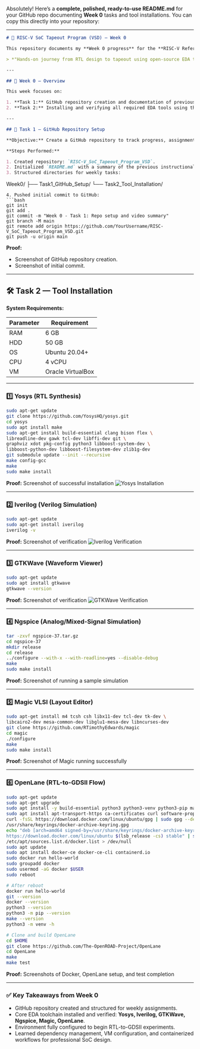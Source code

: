 Absolutely! Here’s a **complete, polished, ready-to-use README.md** for your GitHub repo documenting **Week 0** tasks and tool installations. You can copy this directly into your repository:

---

```markdown
# 🚀 RISC-V SoC Tapeout Program (VSD) — Week 0

This repository documents my **Week 0 progress** for the **RISC-V Reference SoC Tapeout Program (VSD)**, including GitHub setup, tool installations, and proofs of successful configuration.  

> *"Hands-on journey from RTL design to tapeout using open-source EDA tools while contributing to India’s RISC-V ecosystem."*

---

## 📅 Week 0 — Overview

This week focuses on:

1. **Task 1:** GitHub repository creation and documentation of previous video summary.  
2. **Task 2:** Installing and verifying all required EDA tools using the recommended system configuration.

---

## 📝 Task 1 — GitHub Repository Setup

**Objective:** Create a GitHub repository to track progress, assignments, and installation proofs.

**Steps Performed:**

1. Created repository: `RISC-V_SoC_Tapeout_Program_VSD`.
2. Initialized `README.md` with a summary of the previous instructional video.
3. Structured directories for weekly tasks:
```

Week0/
├── Task1\_GitHub\_Setup/
└── Task2\_Tool\_Installation/

````
4. Pushed initial commit to GitHub:
```bash
git init
git add .
git commit -m "Week 0 - Task 1: Repo setup and video summary"
git branch -M main
git remote add origin https://github.com/YourUsername/RISC-V_SoC_Tapeout_Program_VSD.git
git push -u origin main
````

**Proof:**

* Screenshot of GitHub repository creation.
* Screenshot of initial commit.

---

## 🛠 Task 2 — Tool Installation

**System Requirements:**

| Parameter | Requirement       |
| --------- | ----------------- |
| RAM       | 6 GB              |
| HDD       | 50 GB             |
| OS        | Ubuntu 20.04+     |
| CPU       | 4 vCPU            |
| VM        | Oracle VirtualBox |

---

### 1️⃣ Yosys (RTL Synthesis)

```bash
sudo apt-get update
git clone https://github.com/YosysHQ/yosys.git
cd yosys
sudo apt install make
sudo apt-get install build-essential clang bison flex \
libreadline-dev gawk tcl-dev libffi-dev git \
graphviz xdot pkg-config python3 libboost-system-dev \
libboost-python-dev libboost-filesystem-dev zlib1g-dev
git submodule update --init --recursive
make config-gcc
make
sudo make install
```

**Proof:** Screenshot of successful installation
![Yosys Installation](Images/yosys_installation_done.jpeg)

---

### 2️⃣ Iverilog (Verilog Simulation)

```bash
sudo apt-get update
sudo apt-get install iverilog
iverilog -v
```

**Proof:** Screenshot of verification
![Iverilog Verification](Images/iverilog_status.png)

---

### 3️⃣ GTKWave (Waveform Viewer)

```bash
sudo apt-get update
sudo apt install gtkwave
gtkwave --version
```

**Proof:** Screenshot of verification
![GTKWave Verification](Images/gtkwave_installation_done.jpeg)

---

### 4️⃣ Ngspice (Analog/Mixed-Signal Simulation)

```bash
tar -zxvf ngspice-37.tar.gz
cd ngspice-37
mkdir release
cd release
../configure --with-x --with-readline=yes --disable-debug
make
sudo make install
```

**Proof:** Screenshot of running a sample simulation

---

### 5️⃣ Magic VLSI (Layout Editor)

```bash
sudo apt-get install m4 tcsh csh libx11-dev tcl-dev tk-dev \
libcairo2-dev mesa-common-dev libglu1-mesa-dev libncurses-dev
git clone https://github.com/RTimothyEdwards/magic
cd magic
./configure
make
sudo make install
```

**Proof:** Screenshot of Magic running successfully

---

### 6️⃣ OpenLane (RTL-to-GDSII Flow)

```bash
sudo apt-get update
sudo apt-get upgrade
sudo apt install -y build-essential python3 python3-venv python3-pip make git
sudo apt install apt-transport-https ca-certificates curl software-properties-common
curl -fsSL https://download.docker.com/linux/ubuntu/gpg | sudo gpg --dearmor -o \
/usr/share/keyrings/docker-archive-keyring.gpg
echo "deb [arch=amd64 signed-by=/usr/share/keyrings/docker-archive-keyring.gpg] \
https://download.docker.com/linux/ubuntu $(lsb_release -cs) stable" | sudo tee \
/etc/apt/sources.list.d/docker.list > /dev/null
sudo apt update
sudo apt install docker-ce docker-ce-cli containerd.io
sudo docker run hello-world
sudo groupadd docker
sudo usermod -aG docker $USER
sudo reboot

# After reboot
docker run hello-world
git --version
docker --version
python3 --version
python3 -m pip --version
make --version
python3 -m venv -h

# Clone and build OpenLane
cd $HOME
git clone https://github.com/The-OpenROAD-Project/OpenLane
cd OpenLane
make
make test
```

**Proof:** Screenshots of Docker, OpenLane setup, and test completion

---

### ✅ Key Takeaways from Week 0

* GitHub repository created and structured for weekly assignments.
* Core EDA toolchain installed and verified: **Yosys, Iverilog, GTKWave, Ngspice, Magic, OpenLane**.
* Environment fully configured to begin RTL-to-GDSII experiments.
* Learned dependency management, VM configuration, and containerized workflows for professional SoC design.
